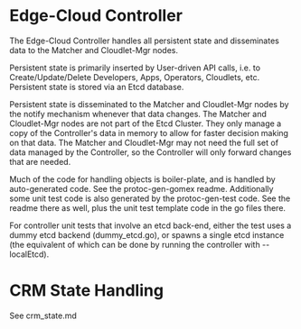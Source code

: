 # Edge-Cloud Controller

The Edge-Cloud Controller handles all persistent state and disseminates data to the Matcher and Cloudlet-Mgr nodes.

Persistent state is primarily inserted by User-driven API calls, i.e. to Create/Update/Delete Developers, Apps, Operators, Cloudlets, etc. Persistent state is stored via an Etcd database.

Persistent state is disseminated to the Matcher and Cloudlet-Mgr nodes by the notify mechanism whenever that data changes. The Matcher and Cloudlet-Mgr nodes are not part of the Etcd Cluster. They only manage a copy of the Controller's data in memory to allow for faster decision making on that data. The Matcher and Cloudlet-Mgr may not need the full set of data managed by the Controller, so the Controller will only forward changes that are needed.

Much of the code for handling objects is boiler-plate, and is handled by auto-generated code. See the protoc-gen-gomex readme. Additionally some unit test code is also generated by the protoc-gen-test code. See the readme there as well, plus the unit test template code in the go files there.

For controller unit tests that involve an etcd back-end, either the test uses a dummy etcd backend (dummy_etcd.go), or spawns a single etcd instance (the equivalent of which can be done by running the controller with --localEtcd).

# CRM State Handling

See crm_state.md
